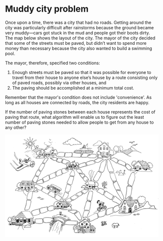 # Muddy city problem
Once upon a time, there was a city that had no roads. Getting around the city was particularly difficult after rainstorms because the ground became very muddy—cars got stuck in the mud and people got their boots dirty. The map below shows the layout of the city. The mayor of the city decided that some of the streets must be paved, but didn’t want to spend more money than necessary because the city also wanted to build a swimming pool.

The mayor, therefore, specified two conditions:  
1. Enough streets must be paved so that it was possible for everyone to travel from their house to anyone else’s house by a route consisting only of paved roads, possibly via other houses, and
1. The paving should be accomplished at a minimum total cost.

Remember that the mayor's condition does not include 'convenience'. As long as all houses are connected by roads, the city residents are happy.

If the number of paving stones between each house represents the cost of paving that route, what algorithm will enable us to figure out the least number of paving stones needed to allow people to get from any house to any other?

<img src="muddy_city.png" align="middle" width="800"/>
